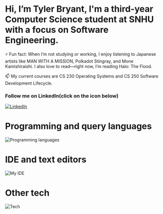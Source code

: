 # Hi, I’m Tyler Bryant, I'm a third-year Computer Science student at SNHU with a focus on Software Engineering.

⚡ Fun fact: When I’m not studying or working, I enjoy listening to Japanese artists like MAN WITH A MISSION, Polkadot Stingray, and Mone Kamishiraishi. I also love to read—right now, I’m reading Halo: The Flood.

📫 My current courses are CS 230 Operating Systems and CS 250 Software Development Lifecycle.

### Follow me on LinkedIn(click on the icon below)
[![LinkedIn](https://skillicons.dev/icons?i=linkedin&theme=light)](https://www.linkedin.com/in/tyler-bryant-b9227a27b)

# Programming and query languages
![Programming languages](https://skillicons.dev/icons?i=java,cpp,python,mysql&theme=light)

# IDE and text editors
![My IDE](https://skillicons.dev/icons?i=eclipse,pycharm,visualstudio,vscode&theme=light)

# Other tech
![Tech](https://skillicons.dev/icons?i=windows,raspberrypi,linux&theme=light)
<!--
**AManiacalJester/AManiacalJester** is a ✨ _special_ ✨ repository because its `README.md` (this file) appears on your GitHub profile.
🌱 👯 🤔 💬.📫 🌱🔭
-->

